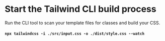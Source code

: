 # Start the Tailwind CLI build process</h1>

Run the CLI tool to scan your template files for classes and build your CSS.

#### `npx tailwindcss -i ./src/input.css -o ./dist/style.css --watch`
